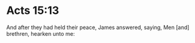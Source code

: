 # Acts 15:13

And after they had held their peace, James answered, saying, Men [and] brethren, hearken unto me: